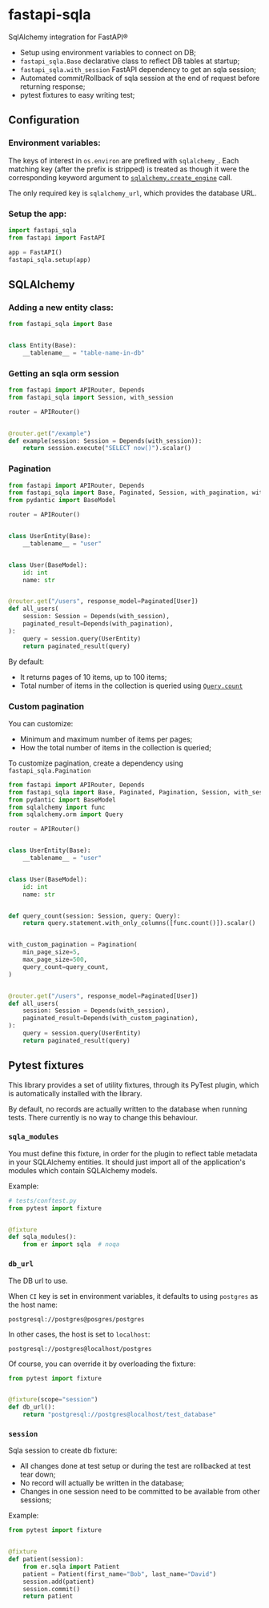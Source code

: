 # fastapi-sqla

SqlAlchemy integration for FastAPI®

* Setup using environment variables to connect on DB;
* `fastapi_sqla.Base` declarative class to reflect DB tables at startup;
* `fastapi_sqla.with_session` FastAPI dependency to get an sqla session;
* Automated commit/Rollback of sqla session at the end of request before returning response;
* pytest fixtures to easy writing test;

## Configuration

### Environment variables:
  The keys of interest in `os.environ` are prefixed with `sqlalchemy_`.
  Each matching key (after the prefix is stripped) is treated as though it were the
  corresponding keyword argument to [`sqlalchemy.create_engine`](https://docs.sqlalchemy.org/en/13/core/engines.html?highlight=create_engine#sqlalchemy.create_engine)
  call.

  The only required key is `sqlalchemy_url`, which provides the database URL.

### Setup the app:

```python
import fastapi_sqla
from fastapi import FastAPI

app = FastAPI()
fastapi_sqla.setup(app)
```

## SQLAlchemy

### Adding a new entity class:

```python
from fastapi_sqla import Base


class Entity(Base):
    __tablename__ = "table-name-in-db"
```

### Getting an sqla orm session

```python
from fastapi import APIRouter, Depends
from fastapi_sqla import Session, with_session

router = APIRouter()


@router.get("/example")
def example(session: Session = Depends(with_session)):
    return session.execute("SELECT now()").scalar()
```

### Pagination

```python
from fastapi import APIRouter, Depends
from fastapi_sqla import Base, Paginated, Session, with_pagination, with_session
from pydantic import BaseModel

router = APIRouter()


class UserEntity(Base):
    __tablename__ = "user"


class User(BaseModel):
    id: int
    name: str


@router.get("/users", response_model=Paginated[User])
def all_users(
    session: Session = Depends(with_session),
    paginated_result=Depends(with_pagination),
):
    query = session.query(UserEntity)
    return paginated_result(query)
```

By default:
* It returns pages of 10 items, up to 100 items;
* Total number of items in the collection is queried using
  [`Query.count`](https://docs.sqlalchemy.org/en/13/orm/query.html#sqlalchemy.orm.query.Query.count)

### Custom pagination

You can customize:
- Minimum and maximum number of items per pages;
- How the total number of items in the collection is queried;

To customize pagination, create a dependency using `fastapi_sqla.Pagination`

```python
from fastapi import APIRouter, Depends
from fastapi_sqla import Base, Paginated, Pagination, Session, with_session
from pydantic import BaseModel
from sqlalchemy import func
from sqlalchemy.orm import Query

router = APIRouter()


class UserEntity(Base):
    __tablename__ = "user"


class User(BaseModel):
    id: int
    name: str


def query_count(session: Session, query: Query):
    return query.statement.with_only_columns([func.count()]).scalar()


with_custom_pagination = Pagination(
    min_page_size=5,
    max_page_size=500,
    query_count=query_count,
)


@router.get("/users", response_model=Paginated[User])
def all_users(
    session: Session = Depends(with_session),
    paginated_result=Depends(with_custom_pagination),
):
    query = session.query(UserEntity)
    return paginated_result(query)
```

## Pytest fixtures

This library provides a set of utility fixtures, through its PyTest plugin, which is
automatically installed with the library.

By default, no records are actually written to the database when running tests.
There currently is no way to change this behaviour.

### `sqla_modules`

You must define this fixture, in order for the plugin to reflect table metadata in your
SQLAlchemy entities. It should just import all of the application's modules which contain
SQLAlchemy models.

Example:

```python
# tests/conftest.py
from pytest import fixture


@fixture
def sqla_modules():
    from er import sqla  # noqa
```

### `db_url`

The DB url to use.

When `CI` key is set in environment variables, it defaults to using `postgres` as the
host name:

```
postgresql://postgres@posgres/postgres
```

In other cases, the host is set to `localhost`:

```
postgresql://postgres@localhost/postgres
```

Of course, you can override it by overloading the fixture:

```python
from pytest import fixture


@fixture(scope="session")
def db_url():
    return "postgresql://postgres@localhost/test_database"
```


### `session`

Sqla session to create db fixture:
* All changes done at test setup or during the test are rollbacked at test tear down;
* No record will actually be written in the database;
* Changes in one session need to be committed to be available from other sessions;

Example:
```python
from pytest import fixture


@fixture
def patient(session):
    from er.sqla import Patient
    patient = Patient(first_name="Bob", last_name="David")
    session.add(patient)
    session.commit()
    return patient
```
